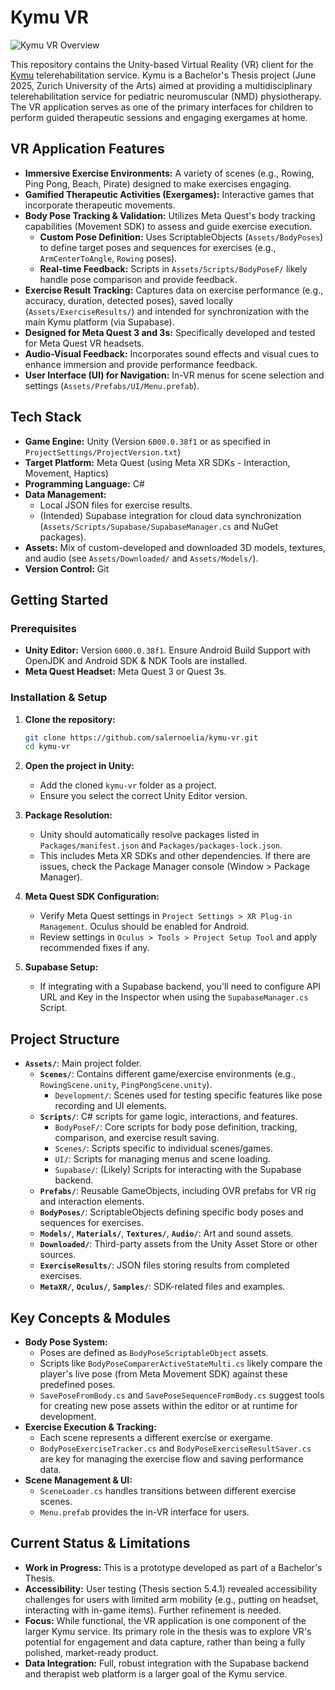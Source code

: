 # Kymu VR

![Kymu VR Overview](/Assets/Media/Images/kymu-vr-overview.png)

This repository contains the Unity-based Virtual Reality (VR) client for the [Kymu](https://github.com/salernoelia/kymu) telerehabilitation service. Kymu is a Bachelor's Thesis project (June 2025, Zurich University of the Arts) aimed at providing a multidisciplinary telerehabilitation service for pediatric neuromuscular (NMD) physiotherapy. The VR application serves as one of the primary interfaces for children to perform guided therapeutic sessions and engaging exergames at home.

## VR Application Features

*   **Immersive Exercise Environments:** A variety of scenes (e.g., Rowing, Ping Pong, Beach, Pirate) designed to make exercises engaging.
*   **Gamified Therapeutic Activities (Exergames):** Interactive games that incorporate therapeutic movements.
*   **Body Pose Tracking & Validation:** Utilizes Meta Quest's body tracking capabilities (Movement SDK) to assess and guide exercise execution.
    *   **Custom Pose Definition:** Uses ScriptableObjects (`Assets/BodyPoses`) to define target poses and sequences for exercises (e.g., `ArmCenterToAngle`, `Rowing` poses).
    *   **Real-time Feedback:** Scripts in `Assets/Scripts/BodyPoseF/` likely handle pose comparison and provide feedback.
*   **Exercise Result Tracking:** Captures data on exercise performance (e.g., accuracy, duration, detected poses), saved locally (`Assets/ExerciseResults/`) and intended for synchronization with the main Kymu platform (via Supabase).
*   **Designed for Meta Quest 3 and 3s:** Specifically developed and tested for Meta Quest VR headsets.
*   **Audio-Visual Feedback:** Incorporates sound effects and visual cues to enhance immersion and provide performance feedback.
*   **User Interface (UI) for Navigation:** In-VR menus for scene selection and settings (`Assets/Prefabs/UI/Menu.prefab`).

## Tech Stack

*   **Game Engine:** Unity (Version `6000.0.38f1` or as specified in `ProjectSettings/ProjectVersion.txt`)
*   **Target Platform:** Meta Quest (using Meta XR SDKs - Interaction, Movement, Haptics)
*   **Programming Language:** C#
*   **Data Management:**
    *   Local JSON files for exercise results.
    *   (Intended) Supabase integration for cloud data synchronization (`Assets/Scripts/Supabase/SupabaseManager.cs` and NuGet packages).
*   **Assets:** Mix of custom-developed and downloaded 3D models, textures, and audio (see `Assets/Downloaded/` and `Assets/Models/`).
*   **Version Control:** Git

## Getting Started

### Prerequisites

*   **Unity Editor:** Version `6000.0.38f1`. Ensure Android Build Support with OpenJDK and Android SDK & NDK Tools are installed.
*   **Meta Quest Headset:** Meta Quest 3 or Quest 3s.

### Installation & Setup

1.  **Clone the repository:**
    ```bash
    git clone https://github.com/salernoelia/kymu-vr.git
    cd kymu-vr
    ```

2.  **Open the project in Unity:**
    *   Add the cloned `kymu-vr` folder as a project.
    *   Ensure you select the correct Unity Editor version.

3.  **Package Resolution:**
    *   Unity should automatically resolve packages listed in `Packages/manifest.json` and `Packages/packages-lock.json`.
    *   This includes Meta XR SDKs and other dependencies. If there are issues, check the Package Manager console (Window > Package Manager).

4.  **Meta Quest SDK Configuration:**
    *   Verify Meta Quest settings in `Project Settings > XR Plug-in Management`. Oculus should be enabled for Android.
    *   Review settings in `Oculus > Tools > Project Setup Tool` and apply recommended fixes if any.

5.  **Supabase Setup:**
    *   If integrating with a Supabase backend, you'll need to configure API URL and Key in the Inspector when using the `SupabaseManager.cs` Script.

## Project Structure

*   **`Assets/`**: Main project folder.
    *   **`Scenes/`**: Contains different game/exercise environments (e.g., `RowingScene.unity`, `PingPongScene.unity`).
        *   `Development/`: Scenes used for testing specific features like pose recording and UI elements.
    *   **`Scripts/`**: C# scripts for game logic, interactions, and features.
        *   `BodyPoseF/`: Core scripts for body pose definition, tracking, comparison, and exercise result saving.
        *   `Scenes/`: Scripts specific to individual scenes/games.
        *   `UI/`: Scripts for managing menus and scene loading.
        *   `Supabase/`: (Likely) Scripts for interacting with the Supabase backend.
    *   **`Prefabs/`**: Reusable GameObjects, including OVR prefabs for VR rig and interaction elements.
    *   **`BodyPoses/`**: ScriptableObjects defining specific body poses and sequences for exercises.
    *   **`Models/`**, **`Materials/`**, **`Textures/`**, **`Audio/`**: Art and sound assets.
    *   **`Downloaded/`**: Third-party assets from the Unity Asset Store or other sources.
    *   **`ExerciseResults/`**: JSON files storing results from completed exercises.
    *   **`MetaXR/`**, **`Oculus/`**, **`Samples/`**: SDK-related files and examples.

## Key Concepts & Modules

*   **Body Pose System:**
    *   Poses are defined as `BodyPoseScriptableObject` assets.
    *   Scripts like `BodyPoseComparerActiveStateMulti.cs` likely compare the player's live pose (from Meta Movement SDK) against these predefined poses.
    *   `SavePoseFromBody.cs` and `SavePoseSequenceFromBody.cs` suggest tools for creating new pose assets within the editor or at runtime for development.
*   **Exercise Execution & Tracking:**
    *   Each scene represents a different exercise or exergame.
    *   `BodyPoseExerciseTracker.cs` and `BodyPoseExerciseResultSaver.cs` are key for managing the exercise flow and saving performance data.
*   **Scene Management & UI:**
    *   `SceneLoader.cs` handles transitions between different exercise scenes.
    *   `Menu.prefab` provides the in-VR interface for users.

## Current Status & Limitations

*   **Work in Progress:** This is a prototype developed as part of a Bachelor's Thesis.
*   **Accessibility:** User testing (Thesis section 5.4.1) revealed accessibility challenges for users with limited arm mobility (e.g., putting on headset, interacting with in-game items). Further refinement is needed.
*   **Focus:** While functional, the VR application is one component of the larger Kymu service. Its primary role in the thesis was to explore VR's potential for engagement and data capture, rather than being a fully polished, market-ready product.
*   **Data Integration:** Full, robust integration with the Supabase backend and therapist web platform is a larger goal of the Kymu service.
